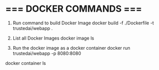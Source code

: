 # === DOCKER COMMANDS ===

1. Run command to build Docker Image
docker build -f ./Dockerfile -t trustedai/webapp .

2. List all Docker Images
docker image ls


3. Run the docker image as a docker container 
docker run trustedai/webapp -p 8080:8080

docker container ls
